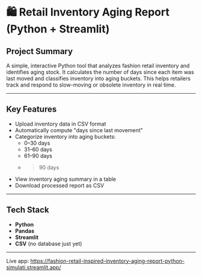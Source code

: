 # 🛍️ Retail Inventory Aging Report (Python + Streamlit)

## Project Summary

A simple, interactive Python tool that analyzes fashion retail inventory and identifies aging stock. It calculates the number of days since each item was last moved and classifies inventory into aging buckets. This helps retailers track and respond to slow-moving or obsolete inventory in real time.

---

## Key Features

- Upload inventory data in CSV format
- Automatically compute "days since last movement"
- Categorize inventory into aging buckets:
  - 0–30 days
  - 31–60 days
  - 61–90 days
  - >90 days
- View inventory aging summary in a table
- Download processed report as CSV

---

## Tech Stack

- **Python**
- **Pandas**
- **Streamlit**
- **CSV** (no database just yet)

---
Live app: https://fashion-retail-inspired-inventory-aging-report-python-simulati.streamlit.app/



